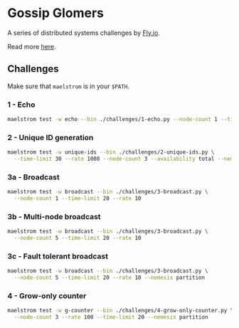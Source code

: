 # Gossip Glomers

A series of distributed systems challenges by [Fly.io](https://fly.io/).

Read more [here](https://fly.io/dist-sys/).


## Challenges

Make sure that `maelstrom` is in your `$PATH`.

### 1 - Echo

```bash
maelstrom test -w echo --bin ./challenges/1-echo.py --node-count 1 --time-limit 10
```

### 2 - Unique ID generation

```bash
maelstrom test -w unique-ids --bin ./challenges/2-unique-ids.py \
  --time-limit 30 --rate 1000 --node-count 3 --availability total --nemesis partition
```

### 3a - Broadcast

```bash
maelstrom test -w broadcast --bin ./challenges/3-broadcast.py \
  --node-count 1 --time-limit 20 --rate 10
```

### 3b - Multi-node broadcast

```bash
maelstrom test -w broadcast --bin ./challenges/3-broadcast.py \
  --node-count 5 --time-limit 20 --rate 10
```

### 3c - Fault tolerant broadcast

```bash
maelstrom test -w broadcast --bin ./challenges/3-broadcast.py \
  --node-count 5 --time-limit 20 --rate 10 --nemesis partition
```


### 4 - Grow-only counter

```bash
maelstrom test -w g-counter --bin ./challenges/4-grow-only-counter.py \
  --node-count 3 --rate 100 --time-limit 20 --nemesis partition
```
